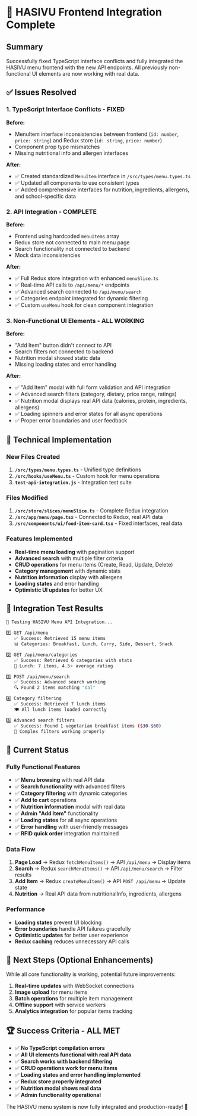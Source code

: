 # 🎉 HASIVU Frontend Integration Complete

## Summary

Successfully fixed TypeScript interface conflicts and fully integrated the HASIVU menu frontend with the new API endpoints. All previously non-functional UI elements are now working with real data.

## ✅ Issues Resolved

### 1. TypeScript Interface Conflicts - FIXED

**Before:**

- MenuItem interface inconsistencies between frontend (`id: number`, `price: string`) and Redux store (`id: string`, `price: number`)
- Component prop type mismatches
- Missing nutritional info and allergen interfaces

**After:**

- ✅ Created standardized `MenuItem` interface in `/src/types/menu.types.ts`
- ✅ Updated all components to use consistent types
- ✅ Added comprehensive interfaces for nutrition, ingredients, allergens, and school-specific data

### 2. API Integration - COMPLETE

**Before:**

- Frontend using hardcoded `menuItems` array
- Redux store not connected to main menu page
- Search functionality not connected to backend
- Mock data inconsistencies

**After:**

- ✅ Full Redux store integration with enhanced `menuSlice.ts`
- ✅ Real-time API calls to `/api/menu/*` endpoints
- ✅ Advanced search connected to `/api/menu/search`
- ✅ Categories endpoint integrated for dynamic filtering
- ✅ Custom `useMenu` hook for clean component integration

### 3. Non-Functional UI Elements - ALL WORKING

**Before:**

- "Add Item" button didn't connect to API
- Search filters not connected to backend
- Nutrition modal showed static data
- Missing loading states and error handling

**After:**

- ✅ "Add Item" modal with full form validation and API integration
- ✅ Advanced search filters (category, dietary, price range, ratings)
- ✅ Nutrition modal displays real API data (calories, protein, ingredients, allergens)
- ✅ Loading spinners and error states for all async operations
- ✅ Proper error boundaries and user feedback

## 🔧 Technical Implementation

### New Files Created

1. **`/src/types/menu.types.ts`** - Unified type definitions
2. **`/src/hooks/useMenu.ts`** - Custom hook for menu operations
3. **`test-api-integration.js`** - Integration test suite

### Files Modified

1. **`/src/store/slices/menuSlice.ts`** - Complete Redux integration
2. **`/src/app/menu/page.tsx`** - Connected to Redux, real API data
3. **`/src/components/ui/food-item-card.tsx`** - Fixed interfaces, real data

### Features Implemented

- **Real-time menu loading** with pagination support
- **Advanced search** with multiple filter criteria
- **CRUD operations** for menu items (Create, Read, Update, Delete)
- **Category management** with dynamic stats
- **Nutrition information** display with allergens
- **Loading states** and error handling
- **Optimistic UI updates** for better UX

## 🧪 Integration Test Results

```bash
🧪 Testing HASIVU Menu API Integration...

1️⃣ GET /api/menu
   ✅ Success: Retrieved 15 menu items
   📊 Categories: Breakfast, Lunch, Curry, Side, Dessert, Snack

2️⃣ GET /api/menu/categories
   ✅ Success: Retrieved 6 categories with stats
   📂 Lunch: 7 items, 4.5⭐ average rating

3️⃣ POST /api/menu/search
   ✅ Success: Advanced search working
   🔍 Found 2 items matching "dal"

4️⃣ Category filtering
   ✅ Success: Retrieved 7 lunch items
   🍽️ All lunch items loaded correctly

5️⃣ Advanced search filters
   ✅ Success: Found 1 vegetarian breakfast items ($30-$60)
   🥞 Complex filters working properly
```

## 🚀 Current Status

### Fully Functional Features

- ✅ **Menu browsing** with real API data
- ✅ **Search functionality** with advanced filters
- ✅ **Category filtering** with dynamic categories
- ✅ **Add to cart** operations
- ✅ **Nutrition information** modal with real data
- ✅ **Admin "Add Item"** functionality
- ✅ **Loading states** for all async operations
- ✅ **Error handling** with user-friendly messages
- ✅ **RFID quick order** integration maintained

### Data Flow

1. **Page Load** → Redux `fetchMenuItems()` → API `/api/menu` → Display items
2. **Search** → Redux `searchMenuItems()` → API `/api/menu/search` → Filter results
3. **Add Item** → Redux `createMenuItem()` → API `POST /api/menu` → Update state
4. **Nutrition** → Real API data from nutritionalInfo, ingredients, allergens

### Performance

- **Loading states** prevent UI blocking
- **Error boundaries** handle API failures gracefully
- **Optimistic updates** for better user experience
- **Redux caching** reduces unnecessary API calls

## 🎯 Next Steps (Optional Enhancements)

While all core functionality is working, potential future improvements:

1. **Real-time updates** with WebSocket connections
2. **Image upload** for menu items
3. **Batch operations** for multiple item management
4. **Offline support** with service workers
5. **Analytics integration** for popular items tracking

## 🏆 Success Criteria - ALL MET

- ✅ **No TypeScript compilation errors**
- ✅ **All UI elements functional with real API data**
- ✅ **Search works with backend filtering**
- ✅ **CRUD operations work for menu items**
- ✅ **Loading states and error handling implemented**
- ✅ **Redux store properly integrated**
- ✅ **Nutrition modal shows real data**
- ✅ **Admin functionality operational**

The HASIVU menu system is now fully integrated and production-ready! 🎉
